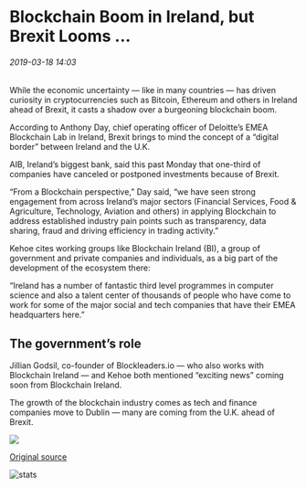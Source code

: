 # Blockchain Boom in Ireland, but Brexit Looms ...

###### 2019-03-18 14:03

While the economic uncertainty — like in many countries — has driven curiosity in cryptocurrencies such as Bitcoin, Ethereum and others in Ireland ahead of Brexit, it casts a shadow over a burgeoning blockchain boom.

According to Anthony Day, chief operating officer of Deloitte’s EMEA Blockchain Lab in Ireland, Brexit brings to mind the concept of a “digital border” between Ireland and the U.K.

AIB, Ireland’s biggest bank, said this past Monday that one-third of companies have canceled or postponed investments because of Brexit.

“From a Blockchain perspective,” Day said, “we have seen strong engagement from across Ireland’s major sectors (Financial Services, Food & Agriculture, Technology, Aviation and others) in applying Blockchain to address established industry pain points such as transparency, data sharing, fraud and driving efficiency in trading activity.”

Kehoe cites working groups like Blockchain Ireland (BI), a group of government and private companies and individuals, as a big part of the development of the ecosystem there:

“Ireland has a number of fantastic third level programmes in computer science and also a talent center of thousands of people who have come to work for some of the major social and tech companies that have their EMEA headquarters here.”

## The government’s role

Jillian Godsil, co-founder of Blockleaders.io — who also works with Blockchain Ireland — and Kehoe both mentioned “exciting news” coming soon from Blockchain Ireland.

The growth of the blockchain industry comes as tech and finance companies move to Dublin — many are coming from the U.K. ahead of Brexit.

![](https://s3.cointelegraph.com/storage/uploads/view/72bba85174fabcb14d38bb39ccb4d81e.png)

[Original source](https://cointelegraph.com/news/blockchain-boom-in-ireland-but-brexit-looms)

![stats](https://c.statcounter.com/11760860/0/a89fa40b/1/ "stats")